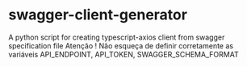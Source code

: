# swagger-client-generator
A python script for creating typescript-axios client from swagger specification file
Atenção ! Não esqueça de definir corretamente as variáveis API_ENDPOINT, API_TOKEN, SWAGGER_SCHEMA_FORMAT